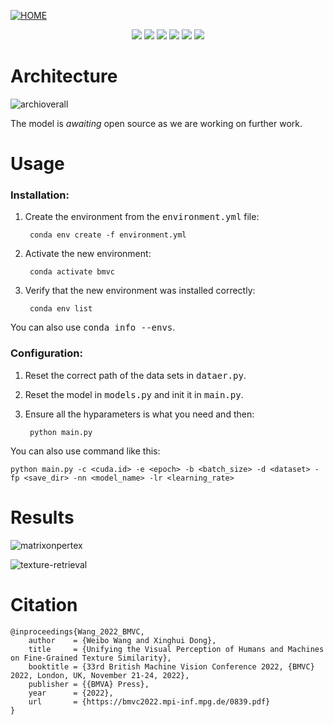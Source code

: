 [![HOME](https://user-images.githubusercontent.com/85012818/205025966-a8e7ce83-e43c-447c-89ad-b0430561dab0.png)](https://bmvc2022.mpi-inf.mpg.de/839/)
<p align="center"> 
<a href="https://britishmachinevisionassociation.github.io/bmvc" ><img src="https://img.shields.io/badge/HOME-BMVC-blue.svg"></a>
<a href="https://bmvc2022.mpi-inf.mpg.de/839/" ><img src="https://img.shields.io/badge/HOME-Paper-important.svg"></a>
<a href="https://bmvc2022.mpi-inf.mpg.de/0839.pdf" ><img src="https://img.shields.io/badge/PDF-Paper-blueviolet.svg"></a>
<a href="https://bmvc2022.mpi-inf.mpg.de/0839_poster.pdf" ><img src="https://img.shields.io/badge/-Poster-ff69b7.svg"></a>
<a href="https://bmvc2022.mpi-inf.mpg.de/0839_video.mp4" ><img src="https://img.shields.io/badge/-Video-brightgreen.svg"></a>
<a href="https://bmvc2022.mpi-inf.mpg.de/0839_supp.pdf" ><img src="https://img.shields.io/badge/-Supplementary-green.svg"></a>
</p>

# Architecture

![archioverall](https://user-images.githubusercontent.com/85012818/205044316-995d7972-93ad-4673-b10d-44fd731913a7.png)
<!-- ![1669618815992](https://user-images.githubusercontent.com/85012818/204213933-9d91852f-cad1-45a1-94a3-23da70fd1857.png) -->

The model is $\textit{awaiting}$ open source as we are working on further work.

# Usage
### Installation:
1. Create the environment from the <kbd>environment.yml</kbd> file:

        conda env create -f environment.yml

2. Activate the new environment:

        conda activate bmvc

3. Verify that the new environment was installed correctly:

        conda env list

You can also use <kbd>conda info --envs</kbd>.

### Configuration:
1. Reset the correct path of the data sets in <kbd>dataer.py</kbd>.
2. Reset the model in <kbd>models.py</kbd> and init it in <kbd>main.py</kbd>.
3. Ensure all the hyparameters is what you need and then:

        python main.py

You can also use command like this:

    python main.py -c <cuda.id> -e <epoch> -b <batch_size> -d <dataset> -fp <save_dir> -nn <model_name> -lr <learning_rate>

# Results

![matrixonpertex](https://user-images.githubusercontent.com/85012818/205043674-8a309e54-9443-4295-935c-be9d91b8ba75.png)


![texture-retrieval](https://user-images.githubusercontent.com/85012818/205043749-ecb5111b-1086-4e52-9acf-1fe7535eaf32.png)


# Citation

    @inproceedings{Wang_2022_BMVC,
        author    = {Weibo Wang and Xinghui Dong},
        title     = {Unifying the Visual Perception of Humans and Machines on Fine-Grained Texture Similarity},
        booktitle = {33rd British Machine Vision Conference 2022, {BMVC} 2022, London, UK, November 21-24, 2022},
        publisher = {{BMVA} Press},
        year      = {2022},
        url       = {https://bmvc2022.mpi-inf.mpg.de/0839.pdf}
    }
